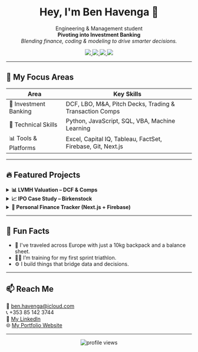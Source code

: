 
<h1 align="center">Hey, I'm Ben Havenga 👋</h1>

<p align="center">
  Engineering & Management student <br />
  <strong>Pivoting into Investment Banking</strong><br />
  <em>Blending finance, coding & modeling to drive smarter decisions.</em>
</p>

<p align="center">
  <a href="https://www.linkedin.com/in/benhavenga" target="_blank">
    <img src="https://img.shields.io/badge/LinkedIn-Ben%20Havenga-blue?style=for-the-badge&logo=linkedin" />
  </a>
  <a href="mailto:ben.havenga@icloud.com">
    <img src="https://img.shields.io/badge/Email-ben.havenga@icloud.com-red?style=for-the-badge&logo=gmail" />
  </a>
  <a href="https://havenga.xyz">
    <img src="https://img.shields.io/badge/Portfolio-Visit%20Site-black?style=for-the-badge&logo=vercel" />
  </a>
  <a href="https://havenga.xyz/BenHavenga.pdf">
    <img src="https://img.shields.io/badge/Resume-Download-brightgreen?style=for-the-badge&logo=readthedocs" />
  </a>
</p>

---

## 💼 My Focus Areas

| Area               | Key Skills                                                                 |
|--------------------|---------------------------------------------------------------------------|
| 💸 Investment Banking | DCF, LBO, M&A, Pitch Decks, Trading & Transaction Comps                 |
| 🧠 Technical Skills    | Python, JavaScript, SQL, VBA, Machine Learning                          |
| 📊 Tools & Platforms  | Excel, Capital IQ, Tableau, FactSet, Firebase, Git, Next.js             |

---

## 🔥 Featured Projects

<details>
  <summary><strong>📊 LVMH Valuation – DCF & Comps</strong></summary>
  <br />
  Built a 3-statement financial model in Excel and performed a full valuation using DCF and trading comps. Includes a downloadable model and a write-up.
  <br /><br />
</details>

<details>
  <summary><strong>📈 IPO Case Study – Birkenstock</strong></summary>
  <br />
  Analyzed Birkenstock’s IPO performance, peer comps, valuation, and risk disclosures from the S-1 filing.
  <br /><br />
</details>

<details>
  <summary><strong>🧮 Personal Finance Tracker (Next.js + Firebase)</strong></summary>
  <br />
  Full-stack budgeting app for expense tracking and analytics.
  <br /><br />
</details>


---

## 🧠 Fun Facts

- 🧳 I've traveled across Europe with just a 10kg backpack and a balance sheet.
- 🏊‍♂️ I’m training for my first sprint triathlon.
- ⚙️ I build things that bridge data and decisions.

---

## 📫 Reach Me

📧 ben.havenga@icloud.com  
📞 +353 85 142 3744  
🔗 [My LinkedIn](https://www.linkedin.com/in/benhavenga)  
🌐 [My Portfolio Website](https://havenga.xyz)

---

<p align="center">
  <img src="https://komarev.com/ghpvc/?username=BenHavenga&label=Profile+Views&color=0e75b6&style=flat" alt="profile views" />
</p>
